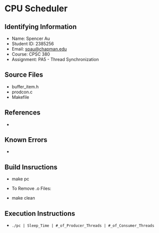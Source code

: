 # CPU Scheduler



## Identifying Information

* Name: Spencer Au
* Student ID: 2385256
* Email: spau@chapman.edu
* Course: CPSC 380
* Assignment: PA5 - Thread Synchronization

## Source Files

* buffer_item.h
* prodcon.c
* Makefile

## References

* 



## Known Errors

*

## Build Insructions

* make pc

* To Remove .o Files: 
* make clean

## Execution Instructions

* ```./pc | Sleep_Time | #_of_Producer_Threads | #_of_Consumer_Threads```
